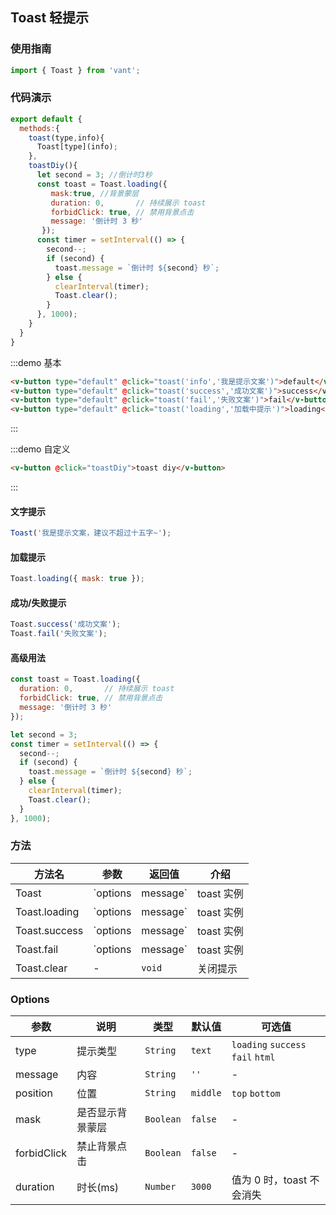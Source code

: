 <style>
.demo-toast{
  .zan-doc-demo-block {
    padding: 0 15px;
  }
  .vm-button{
    margin-bottom:10px;
  }
}
</style>

<script>
import { Toast } from 'packages';
export default {
  methods:{
    toast(type,info){
      type==="default"?Toast(info):Toast[type](info);
    },
    toastDiy(){
      let second = 3; //倒计时3秒
      const toast = Toast.loading({
         mask:true, //背景蒙层
         duration: 0,       // 持续展示 toast
         forbidClick: true, // 禁用背景点击
         message: '倒计时 3 秒'
       });
      const timer = setInterval(() => {
        second--;
        if (second) {
          toast.message = `倒计时 ${second} 秒`;
        } else {
          clearInterval(timer);
          Toast.clear();
        }
      }, 1000);
    }
  }
}
</script>
## Toast 轻提示

### 使用指南

```javascript
import { Toast } from 'vant';
```

### 代码演示


```javascript
export default {
  methods:{
    toast(type,info){
      Toast[type](info);
    },
    toastDiy(){
      let second = 3; //倒计时3秒
      const toast = Toast.loading({
         mask:true, //背景蒙层
         duration: 0,       // 持续展示 toast
         forbidClick: true, // 禁用背景点击
         message: '倒计时 3 秒'
       });
      const timer = setInterval(() => {
        second--;
        if (second) {
          toast.message = `倒计时 ${second} 秒`;
        } else {
          clearInterval(timer);
          Toast.clear();
        }
      }, 1000);
    }
  }
}
```

:::demo 基本
```html
<v-button type="default" @click="toast('info','我是提示文案')">default</v-button>
<v-button type="default" @click="toast('success','成功文案')">success</v-button>
<v-button type="default" @click="toast('fail','失败文案')">fail</v-button>
<v-button type="default" @click="toast('loading','加载中提示')">loading</v-button>
```
:::

:::demo 自定义
```html
<v-button @click="toastDiy">toast diy</v-button>
```
:::

#### 文字提示

```javascript
Toast('我是提示文案，建议不超过十五字~');
```


#### 加载提示

```javascript
Toast.loading({ mask: true });
```


#### 成功/失败提示

```javascript
Toast.success('成功文案');
Toast.fail('失败文案');
```


#### 高级用法

```javascript
const toast = Toast.loading({
  duration: 0,       // 持续展示 toast
  forbidClick: true, // 禁用背景点击
  message: '倒计时 3 秒'
});

let second = 3;
const timer = setInterval(() => {
  second--;
  if (second) {
    toast.message = `倒计时 ${second} 秒`;
  } else {
    clearInterval(timer);
    Toast.clear();
  }
}, 1000);
```


### 方法

| 方法名 | 参数 | 返回值 | 介绍 |
|-----------|-----------|-----------|-------------|
| Toast | `options | message` | toast 实例 | 展示提示 |
| Toast.loading | `options | message` | toast 实例 | 展示加载提示 |
| Toast.success | `options | message` | toast 实例 | 展示成功提示 |
| Toast.fail | `options | message` | toast 实例 | 展示失败提示 |
| Toast.clear | - | `void` | 关闭提示 |

### Options

| 参数 | 说明 | 类型 | 默认值 | 可选值 |
|-----------|-----------|-----------|-------------|-------------|
| type | 提示类型 | `String` | `text` | `loading` `success` `fail` `html` |
| message | 内容 | `String` | `''` | - |
| position | 位置 | `String` | `middle` | `top` `bottom` |
| mask | 是否显示背景蒙层 | `Boolean` | `false` | - |
| forbidClick | 禁止背景点击 | `Boolean` | `false` | - |
| duration | 时长(ms) | `Number` | `3000` | 值为 0 时，toast 不会消失 |
